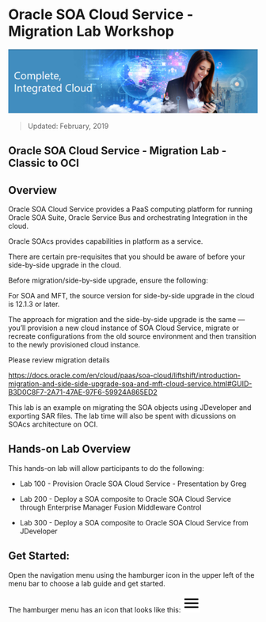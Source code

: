 # Oracle SOA Cloud Service - Migration Lab Workshop

![](images/j2c-logo.png)

> Updated: February, 2019

## Oracle SOA Cloud Service - Migration Lab - Classic to OCI

## Overview

Oracle SOA Cloud Service provides a PaaS computing platform for running Oracle SOA Suite, Oracle Service Bus and orchestrating Integration in the cloud.

Oracle SOAcs provides capabilities in platform as a service.

There are certain pre-requisites that you should be aware of before your side-by-side upgrade in the cloud.

Before migration/side-by-side upgrade, ensure the following:

For SOA and MFT, the source version for side-by-side upgrade in the cloud is 12.1.3 or later.

The approach for migration and the side-by-side upgrade is the same — you’ll provision a new cloud instance of SOA Cloud Service, migrate or recreate configurations from the old source environment and then transition to the newly provisioned cloud instance.

Please review migration details 

https://docs.oracle.com/en/cloud/paas/soa-cloud/liftshift/introduction-migration-and-side-side-upgrade-soa-and-mft-cloud-service.html#GUID-B3D0C8F7-2A71-47AE-97F6-59924A865ED2

This lab is an example on migrating the SOA objects using JDeveloper and exporting SAR files. The lab time will also be spent with dicussions on SOAcs architecture on OCI.

## Hands-on Lab Overview

This hands-on lab will allow participants to do the following:

- Lab 100 - Provision Oracle SOA Cloud Service - Presentation by Greg

- Lab 200 - Deploy a SOA composite to Oracle SOA Cloud Service through Enterprise Manager Fusion Middleware Control

- Lab 300 - Deploy a SOA composite to Oracle SOA Cloud Service from JDeveloper

## Get Started: 

Open the navigation menu using the hamburger icon in the upper left of the menu bar to choose a lab guide and get started.

The hamburger menu has an icon that looks like this: <img src="images/menu.svg">
